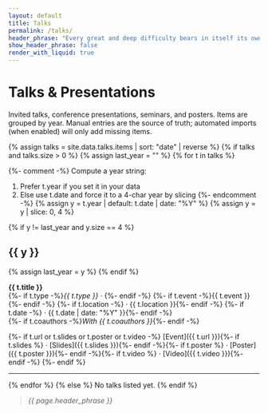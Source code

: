 ```yaml
---
layout: default
title: Talks
permalink: /talks/
header_phrase: "Every great and deep difficulty bears in itself its own solution. — Niels Bohr"
show_header_phrase: false
render_with_liquid: true
---
```


# Talks & Presentations

Invited talks, conference presentations, seminars, and posters. Items are grouped by year. Manual entries are the source of truth; automated imports (when enabled) will only add missing items.

{% assign talks = site.data.talks.items | sort: "date" | reverse %}
{% if talks and talks.size > 0 %}
{% assign last_year = "" %}
{% for t in talks %}

  {%- comment -%}
  Compute a year string:
  1) Prefer t.year if you set it in your data
  2) Else use t.date and force it to a 4-char year by slicing
  {%- endcomment -%}
  {% assign y = t.year | default: t.date | date: "%Y" %}
  {% assign y = y | slice: 0, 4 %}

  {% if y != last_year and y.size == 4 %}
  ## {{ y }}
  {% assign last_year = y %}
  {% endif %}
  
  **{{ t.title }}**  
  {%- if t.type -%}_{{ t.type }}_ · {%- endif -%}
  {%- if t.event -%}{{ t.event }}{%- endif -%}
  {%- if t.location -%} · {{ t.location }}{%- endif -%}
  {%- if t.date -%} · {{ t.date | date: "%Y" }}{%- endif -%}  
  {%- if t.coauthors -%}_With {{ t.coauthors }}_{%- endif -%}

  {%- if t.url or t.slides or t.poster or t.video -%}
  [Event]({{ t.url }}){%- if t.slides %} · [Slides]({{ t.slides }}){%- endif -%}{%- if t.poster %} · [Poster]({{ t.poster }}){%- endif -%}{%- if t.video %} · [Video]({{ t.video }}){%-    endif -%}
  {%- endif %}

  ---
{% endfor %}
{% else %}
No talks listed yet.
{% endif %}

> _{{ page.header_phrase }}_
